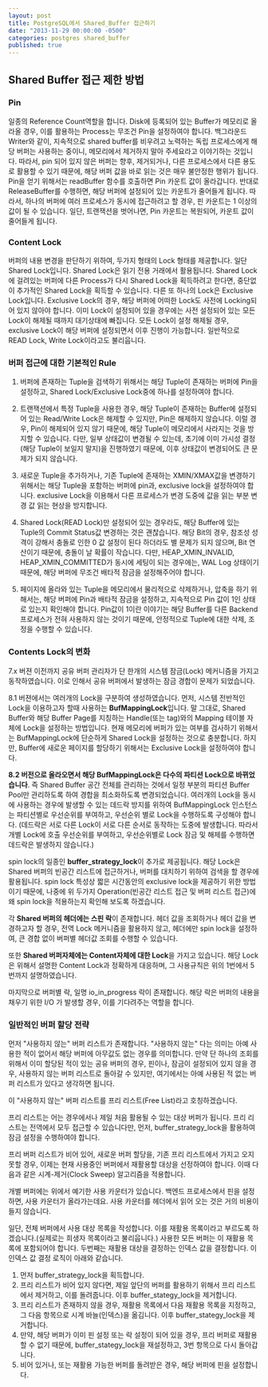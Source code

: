```yaml
---
layout: post
title: PostgreSQL에서 Shared_Buffer 접근하기
date: "2013-11-29 00:00:00 -0500"
categories: postgres shared_buffer
published: true
---
```





## Shared Buffer 접근 제한 방법

### Pin
일종의 Reference Count역할을 합니다. Disk에 등록되어 있는 Buffer가 메모리로 올라올 경우, 이를 활용하는 Process는 무조건 Pin을 설정하여야 합니다. 백그라운드 Writer와 같이, 지속적으로 shared buffer를 비우려고 노력하는 독립 프로세스에게 해당 버퍼는 사용하는 중이니, 메모리에서 제거하지 말아 주세요라고 이야기하는 것입니다. 따라서, pin 되어 있지 않은 버퍼는 향후, 제거되거나, 다른 프로세스에서 다른 용도로 활용할 수 있기 때문에, 해당 버퍼 값을 바로 읽는 것은 매우 불안정한 행위가 됩니다. Pin을 얻기 위해서는 readBuffer 함수를 호출하면 Pin 카운트 값이 올라갑니다. 반대로 ReleaseBuffer를 수행하면, 해당 버퍼에 설정되어 있는 카운트가 줄어들게 됩니다. 따라서, 하나의 버퍼에 여러 프로세스가 동시에 접근하려고 할 경우, 핀 카운트는 1 이상의 값이 될 수 있습니다. 
일단, 트랜잭션을 벗어나면, Pin 카운트는 복원되어, 카운트 값이 줄어들게 됩니다.

### Content Lock
버퍼의 내용 변경을 판단하기 위하여, 두가지 형태의 Lock 형태를 제공합니다. 일단 Shared Lock입니다. Shared Lock은 읽기 전용 거래에서 활용됩니다. Shared Lock에 걸려있는 버퍼에 다른 Process가 다시 Shared Lock을 획득하려고 한다면, 중단없이 추가적인 Shared Lock을 획득할 수 있습니다. 다른 또 하나의 Lock은 Exclusive Lock입니다. Exclusive Lock의 경우, 해당 버퍼에 어떠한 Lock도 사전에 Locking되어 있지 않아야 합니다. 이미 Lock이 설정되어 있을 경우에는 사전 설정되어 있는 모든 Lock이 해제될 때까지 대기상태에 빠집니다. 모든 Lock이 설정 해제될 경우, exclusive Lock이 해당 버퍼에 설정되면서 이후 진행이 가능합니다. 일반적으로 READ Lock, Write Lock이라고도 불리웁니다. 

### 버퍼 접근에 대한 기본적인 Rule

1. 버퍼에 존재하는 Tuple을 검색하기 위해서는 해당 Tuple이 존재하는 버퍼에 Pin을 설정하고, Shared Lock/Exclusive Lock중에 하나를 설정하여야 합니다. 

2. 트랜잭션에서 특정 Tuple을 사용한 경우, 해당 Tuple이 존재하는 Buffer에 설정되어 있는 Read/Write Lock은 해제할 수 있지만, Pin은 해제하지 않습니다. 이럴 경우, Pin이 해제되어 있지 않기 때문에, 해당 Tuple이 메모리에서 사라지는 것을 방지할 수 있습니다. 다만, 일부 상태값이 변경될 수 있는데, 초기에 이미 가시성 결정(해당 Tuple이 보일지 말지)을 진행하였기 때문에, 이후 상태값이 변경되어도 큰 문제가 되지 않습니다.

3. 새로운 Tuple을 추가하거나, 기존 Tuple에 존재하는 XMIN/XMAX값을 변경하기 위해서는 해당 Tuple을 포함하는 버퍼에 pin과, exclusive lock을 설정하여야 합니다. exclusive Lock을 이용해서 다른 프로세스가 변경 도중에 값을 읽는 부분 변경 값 읽는 현상을 방지합니다.

4. Shared Lock(READ Lock)만 설정되어 있는 경우라도, 해당 Buffer에 있는 Tuple의 Commit Status값 변경하는 것은 괜찮습니다. 해당 Bit의 경우, 참조성 성격이 강해서 충돌로 인한 0 값 설정이 된다 하더라도 별 문제가 되지 않으며, Bit 연산이기 때문에, 충돌이 날 확률이 작습니다. 다만, HEAP_XMIN_INVALID, HEAP_XMIN_COMMITTED가 동시에 세팅이 되는 경우에는, WAL Log 상태이기 때문에, 해당 버퍼에 무조건 배타적 잠금을 설정해주어야 합니다. 

5. 페이지에 올라와 있는 Tuple을 메모리에서 물리적으로 삭제하거나, 압축을 하기 위해서는, 해당 버퍼에 Pin과 배타적 잠금을 설정하고, 지속적으로 Pin 값이 1인 상태로 있는지 확인해야 합니다. Pin값이 1이란 이야기는 해당 Buffer를 다른 Backend 프로세스가 전혀 사용하지 않는 것이기 때문에, 안정적으로 Tuple에 대한 삭제, 조정을 수행할 수 있습니다.

### Contents Lock의 변화
7.x 버젼 이전까지 공유 버퍼 관리자가 단 한개의 시스템 잠금(Lock) 메커니즘을 가지고 동작하였습니다. 이로 인해서 공유 버퍼에서 발생하는 잠금 경합이 문제가 되었습니다. 

8.1 버젼에서는 여러개의 Lock을 구분하여 생성하였습니다. 먼저, 시스템 전반적인 Lock을 이용하고자 할때 사용하는 **BufMappingLock**입니다. 말 그대로, Shared Buffer와 해당 Buffer Page를 지칭하는 Handle(또는 tag)와의 Mapping 테이블 자체에 Lock을 설정하는 방법입니다. 현재 메모리에 버퍼가 있는 여부를 검사하기 위해서는 BufMappingLock에 단순하게 Shared Lock을 설정하는 것으로 충분합니다. 하지만, Buffer에 새로운 페이지를 할당하기 위해서는 Exclusive Lock을 설정하여야 합니다.

**8.2 버전으로 올라오면서 해당 BufMappingLock은 다수의 파티션 Lock으로 바뀌었습니다**. 즉 Shared Buffer 공간 전체를 관리하는 것에서 일정 부분의 파티션 Buffer Pool만 관리하도록 하여 경합을 최소화하도록 변경되었습니다. 여러개의 Lock을 동시에 사용하는 경우에 발생할 수 있는 데드락 방지를 위하여 BufMappingLock 인스턴스는 파티션별로 우선순위를 부여하고, 우선순위 별로 Lock을 수행하도록 구성해야 합니다. (데드락은 서로 다른 Lock이 서로 다른 순서로 동작하는 도중에 발생합니다. 따라서 개별 Lock에 호출 우선순위를 부여하고, 우선순위별로 Lock 잠금 및 해제를 수행하면 데드락은 발생하지 않습니다.)

spin lock의 일종인 **buffer_strategy_lock**이 추가로 제공됩니다. 해당 Lock은 Shared 버퍼의 빈공간 리스트에 접근하거나, 버퍼를 대치하기 위하여 검색을 할 경우에 활용됩니다. spin lock 특성상 짧은 시간동안의 exclusive lock을 제공하기 위한 방법이기 때문에, 나중에 위 두가지 Operation(빈공간 리스트 접근 및 버퍼 리스트 접근)에 왜 spin lock을 적용하는지 확인해 보도록 하겠습니다. 

각 **Shared 버퍼의 헤더에는 스핀 락**이 존재합니다. 헤더 값을 조회하거나 헤더 값을 변경하고자 할 경우, 전역 Lock 메커니즘을 활용하지 않고, 헤더에만 spin lock을 설정하여, 큰 경합 없이 버퍼별 헤더값 조회를 수행할 수 있습니다. 

또한 **Shared 버퍼자체에는 Content자체에 대한 Lock**을 가지고 있습니다. 해당 Lock은 위해서 설명한 Content Lock과 정확하게 대응하며, 그 사용규칙은 위의 1번에서 5번까지 설명하였습니다. 

마지막으로 버퍼별 락, 일명 io_in_progress 락이 존재합니다. 해당 락은 버퍼의 내용을 채우기 위한 I/O 가 발생할 경우, 이를 기다려주는 역할을 합니다. 

### 일반적인 버퍼 할당 전략

먼저 "사용하지 않는" 버퍼 리스트가 존재합니다. "사용하지 않는" 다는 의미는 아예 사용한 적이 없어서 해당 버퍼에 아무값도 없는 경우를 의미합니다. 만약 단 하나의 조회를 위해서 이미 할당된 적이 있는 공유 버퍼의 경우, 핀이나, 잠금이 설정되어 있지 않을 경우, 사용하지 않는 버퍼 리스트로 돌아갈 수 있지만, 여기에서는 아예 사용된 적 없는 버퍼 리스트가 있다고 생각하면 됩니다. 

이 "사용하지 않는" 버퍼 리스트를 프리 리스트(Free List)라고 호칭하겠습니다. 

프리 리스트는 어는 경우에서나 제일 처음 활용될 수 있는 대상 버퍼가 됩니다.
프리 리스트는 전역에서 모두 접근할 수 있습니다만, 먼저, buffer_strategy_lock을 활용하여 잠금 설정을 수행하여야 합니다. 

프리 버퍼 리스트가 비어 있어, 새로운 버퍼 할당을, 기존 프리 리스트에서 가지고 오지 못할 경우, 이제는 현재 사용중인 버퍼에서 재활용할 대상을 선정하여야 합니다. 이때 다음과 같은 시계-제거(Clock Sweep) 알고리즘을 적용합니다. 

개별 버퍼에는 위에서 예기한 사용 카운터가 있습니다. 백엔드 프로세스에서 핀을 설정하면, 사용 카운터가 올라가는데요. 사용 카운터를 헤더에서 읽어 오는 것은 거의 비용이 들지 않습니다. 

일단, 전체 버퍼에서 사용 대상 목록을 작성합니다. 이를 재활용 목록이라고 부르도록 하겠습니다.(실제로는 희생자 목록이라고 불리웁니다.) 사용한 모든 버퍼는 이 재활용 목록에 포함되어야 합니다. 두번째는 재활용 대상을 결정하는 인덱스 값을 결정합니다. 이 인덱스 값 결정 로직이 아래와 같습니다. 

1. 먼저 buffer_strategy_lock을 획득합니다. 
2. 프리 리스트가 비어 있지 않다면, 제일 앞단의 버퍼를 활용하기 위해서 프리 리스트에서 제거하고, 이를 돌려줍니다. 이후 buffer_stategy_lock을 제거합니다.
3. 프리 리스트가 존재하지 않을 경우, 재활용 목록에서 다음 재활용 목록을 지정하고, 그 다음 항목으로 시계 바늘(인덱스)을 옮김니다. 이후 buffer_stategy_lock을 제거합니다. 
4. 만약, 해당 버퍼가 이미 핀 설정 또는 락 설정이 되어 있을 경우, 프리 버퍼로 재활용 할 수 없기 때문에, buffer_stategy_lock을 재설정하고, 3번 항목으로 다시 돌아갑니다. 
5. 비어 있거나, 또는 재활용 가능한 버퍼를 돌려받은 경우, 해당 버퍼에 핀을 설정합니다.
